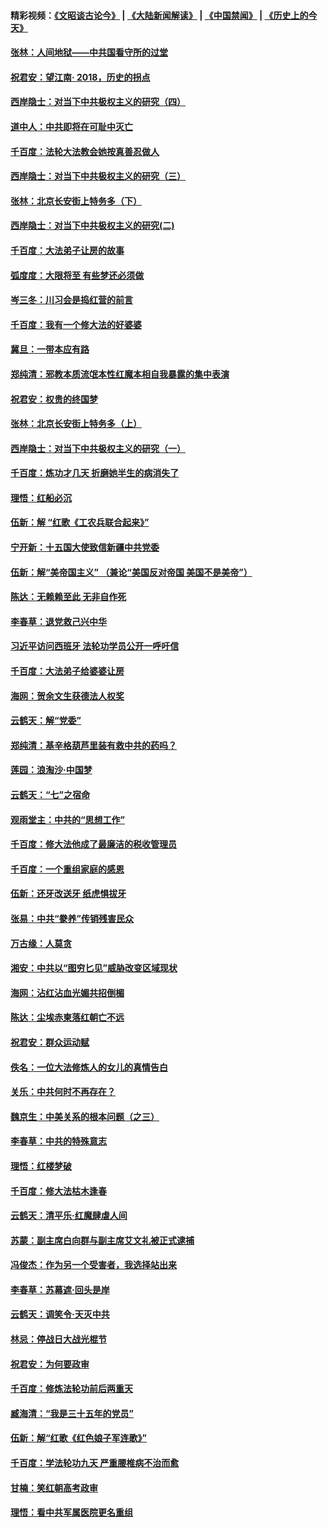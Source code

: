 #### 精彩视频：[《文昭谈古论今》](https://github.com/gfw-breaker/wenzhao/blob/master/README.md?t=12041831) | [《大陆新闻解读》](https://github.com/gfw-breaker/ntdtv-comedy/blob/master/README.md?t=12041831) | [《中国禁闻》](https://github.com/gfw-breaker/ntdtv-news/blob/master/README.md?t=12041831) | [《历史上的今天》](https://github.com/gfw-breaker/today-in-history/blob/master/README.md?t=12041831) 

#### [张林：人间地狱——中共国看守所的过堂](../pages/nsc993/n10891002.md?t=12041831) 

#### [祝君安：望江南‧ 2018，历史的拐点](../pages/nsc993/n10889460.md?t=12041831) 

#### [西岸隐士：对当下中共极权主义的研究（四）](../pages/nsc993/n10887490.md?t=12041831) 

#### [道中人：中共即将在可耻中灭亡](../pages/nsc993/n10887956.md?t=12041831) 

#### [千百度：法轮大法教会她按真善忍做人](../pages/nsc993/n10887637.md?t=12041831) 

#### [西岸隐士：对当下中共极权主义的研究（三）](../pages/nsc993/n10882983.md?t=12041831) 

#### [张林：北京长安街上特务多（下）](../pages/nsc993/n10884987.md?t=12041831) 

#### [西岸隐士：对当下中共极权主义的研究(二)](../pages/nsc993/n10878756.md?t=12041831) 

#### [千百度：大法弟子让房的故事](../pages/nsc993/n10883156.md?t=12041831) 

#### [弧度度：大限将至 有些梦还必须做](../pages/nsc993/n10882718.md?t=12041831) 

#### [岑三冬：川习会是捣红营的前言](../pages/nsc993/n10881767.md?t=12041831) 

#### [千百度：我有一个修大法的好婆婆](../pages/nsc993/n10880660.md?t=12041831) 

#### [冀旦：一带本应有路](../pages/nsc993/n10880340.md?t=12041831) 

#### [郑纯清：邪教本质流氓本性红魔本相自我暴露的集中表演](../pages/nsc993/n10880329.md?t=12041831) 

#### [祝君安：权贵的终国梦](../pages/nsc993/n10880242.md?t=12041831) 

#### [张林：北京长安街上特务多（上）](../pages/nsc993/n10880009.md?t=12041831) 

#### [西岸隐士：对当下中共极权主义的研究（一）](../pages/nsc993/n10878740.md?t=12041831) 

#### [千百度：炼功才几天 折磨她半生的病消失了](../pages/nsc993/n10878447.md?t=12041831) 

#### [理悟：红船必沉](../pages/nsc993/n10877545.md?t=12041831) 

#### [伍新：解 “红歌《工农兵联合起来》”](../pages/nsc993/n10876264.md?t=12041831) 

#### [宁开新：十五国大使致信新疆中共党委](../pages/nsc993/n10876212.md?t=12041831) 

#### [伍新：解“美帝国主义” （兼论“美国反对帝国 美国不是美帝”）](../pages/nsc993/n10874688.md?t=12041831) 

#### [陈达：无赖赖至此 无非自作死](../pages/nsc993/n10874640.md?t=12041831) 

#### [李春草：退党救己兴中华](../pages/nsc993/n10874600.md?t=12041831) 

#### [习近平访问西班牙 法轮功学员公开一呼吁信](../pages/nsc993/n10873818.md?t=12041831) 

#### [千百度：大法弟子给婆婆让房](../pages/nsc993/n10870567.md?t=12041831) 

#### [海网：贺余文生获德法人权奖](../pages/nsc993/n10869990.md?t=12041831) 

#### [云鹤天：解“党委”](../pages/nsc993/n10869977.md?t=12041831) 

#### [郑纯清：基辛格葫芦里装有救中共的药吗？](../pages/nsc993/n10868192.md?t=12041831) 

#### [莲园：浪淘沙‧中国梦](../pages/nsc993/n10868184.md?t=12041831) 

#### [云鹤天：“七”之宿命](../pages/nsc993/n10868163.md?t=12041831) 

#### [观雨堂主：中共的“思想工作”](../pages/nsc993/n10868076.md?t=12041831) 

#### [千百度：修大法他成了最廉洁的税收管理员](../pages/nsc993/n10867964.md?t=12041831) 

#### [千百度：一个重组家庭的感恩](../pages/nsc993/n10865204.md?t=12041831) 

#### [伍新：还牙改送牙 纸虎惧拔牙](../pages/nsc993/n10863679.md?t=12041831) 

#### [张易：中共“豢养”传销残害民众](../pages/nsc993/n10864740.md?t=12041831) 

#### [万古缘：人莫贪](../pages/nsc993/n10863667.md?t=12041831) 

#### [湘安：中共以“图穷匕见”威胁改变区域现状](../pages/nsc993/n10864609.md?t=12041831) 

#### [海网：沾红沾血光媚共招倒楣](../pages/nsc993/n10863591.md?t=12041831) 

#### [陈达：尘埃赤柬落红朝亡不远](../pages/nsc993/n10863562.md?t=12041831) 

#### [祝君安：群众运动赋](../pages/nsc993/n10863448.md?t=12041831) 

#### [佚名：一位大法修炼人的女儿的真情告白](../pages/nsc993/n10861395.md?t=12041831) 

#### [关乐：中共何时不再存在？](../pages/nsc993/n10860742.md?t=12041831) 

#### [魏京生：中美关系的根本问题（之三）](../pages/nsc993/n10860643.md?t=12041831) 

#### [李春草：中共的特殊意志](../pages/nsc993/n10860705.md?t=12041831) 

#### [理悟：红楼梦破](../pages/nsc993/n10855545.md?t=12041831) 

#### [千百度：修大法枯木逢春](../pages/nsc993/n10855876.md?t=12041831) 

#### [云鹤天：清平乐‧红魔肆虐人间](../pages/nsc993/n10855540.md?t=12041831) 

#### [苏蒙：副主席白向群与副主席艾文礼被正式逮捕](../pages/nsc993/n10853816.md?t=12041831) 

#### [冯俊杰：作为另一个受害者，我选择站出来](../pages/nsc993/n10854203.md?t=12041831) 

#### [李春草：苏幕遮‧回头是岸](../pages/nsc993/n10853697.md?t=12041831) 

#### [云鹤天：调笑令‧天灭中共](../pages/nsc993/n10852934.md?t=12041831) 

#### [林忌：停战日大战光棍节](../pages/nsc993/n10852809.md?t=12041831) 

#### [祝君安：为何要政审](../pages/nsc993/n10852927.md?t=12041831) 

#### [千百度：修炼法轮功前后两重天](../pages/nsc993/n10851915.md?t=12041831) 

#### [臧海清：“我是三十五年的党员”](../pages/nsc993/n10851897.md?t=12041831) 

#### [伍新：解“红歌《红色娘子军连歌》”](../pages/nsc993/n10848346.md?t=12041831) 

#### [千百度：学法轮功九天 严重腰椎病不治而愈](../pages/nsc993/n10848063.md?t=12041831) 

#### [甘楠：笑红朝高考政审](../pages/nsc993/n10848051.md?t=12041831) 

#### [理悟：看中共军属医院更名重组](../pages/nsc993/n10845990.md?t=12041831) 


